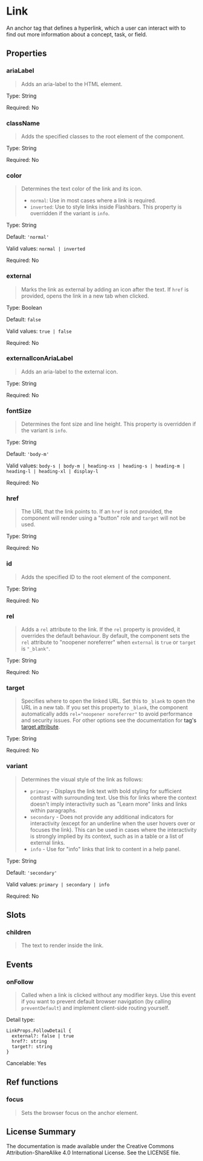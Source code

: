 # Link

An anchor tag that defines a hyperlink, which a user can interact with to find out more information about a concept, task, or field.



## Properties



### ariaLabel

> Adds an aria-label to the HTML element.

Type: String

Required: No


### className

> Adds the specified classes to the root element of the component.

Type: String

Required: No


### color

> Determines the text color of the link and its icon.
> - `normal`: Use in most cases where a link is required.
> - `inverted`: Use to style links inside Flashbars.
> This property is overridden if the variant is `info`.
> 

Type: String

Default: `'normal'`

Valid values: `normal | inverted`

Required: No


### external

> Marks the link as external by adding an icon after the text. If `href`
> is provided, opens the link in a new tab when clicked.

Type: Boolean

Default: `false`

Valid values: `true | false`

Required: No


### externalIconAriaLabel

> Adds an aria-label to the external icon.

Type: String

Required: No


### fontSize

> Determines the font size and line height.
> This property is overridden if the variant is `info`.

Type: String

Default: `'body-m'`

Valid values: `body-s | body-m | heading-xs | heading-s | heading-m | heading-l | heading-xl | display-l`

Required: No


### href

> The URL that the link points to.
> If an `href` is not provided, the component will render using a
> "button" role and `target` will not be used.

Type: String

Required: No


### id

> Adds the specified ID to the root element of the component.

Type: String

Required: No


### rel

> Adds a `rel` attribute to the link. If the `rel` property is provided, it overrides the default behaviour.
> By default, the component sets the `rel` attribute to "noopener noreferrer" when `external` is `true` or `target` is `"_blank"`.

Type: String

Required: No


### target

> Specifies where to open the linked URL. Set this to `_blank` to open the URL
> in a new tab. If you set this property to `_blank`, the component
> automatically adds `rel="noopener noreferrer"` to avoid performance
> and security issues.
> For other options see the documentation for <a> tag's
> [target attribute](https://developer.mozilla.org/en-US/docs/Web/HTML/Element/a#target).
> 

Type: String

Required: No


### variant

> Determines the visual style of the link as follows:
> - `primary` - Displays the link text with bold styling for sufficient contrast with surrounding text.
>     Use this for links where the context doesn't imply interactivity such as
>     "Learn more" links and links within paragraphs.
> - `secondary` - Does not provide any additional indicators for interactivity (except for an underline when the user hovers over or focuses the link).
>     This can be used in cases where the interactivity is strongly implied by its context,
>     such as in a table or a list of external links.
> - `info` - Use for "info" links that link to content in a help panel.

Type: String

Default: `'secondary'`

Valid values: `primary | secondary | info`

Required: No





## Slots



### children

> The text to render inside the link.







## Events



### onFollow

> Called when a link is clicked without any modifier keys.
> Use this event if you want to prevent default browser navigation
> (by calling `preventDefault`) and implement client-side routing yourself.

Detail type: 
```
LinkProps.FollowDetail {
  external?: false | true
  href?: string
  target?: string
}
```

Cancelable: Yes






## Ref functions



### focus

> Sets the browser focus on the anchor element.




## License Summary

The documentation is made available under the Creative Commons Attribution-ShareAlike 4.0 International License. See the LICENSE file.
